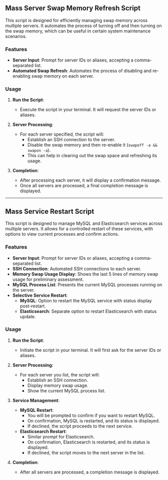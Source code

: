 

## Mass Server Swap Memory Refresh Script

This script is designed for efficiently managing swap memory across multiple servers. It automates the process of turning off and then turning on the swap memory, which can be useful in certain system maintenance scenarios.

### Features

- **Server Input**: Prompt for server IDs or aliases, accepting a comma-separated list.
- **Automated Swap Refresh**: Automates the process of disabling and re-enabling swap memory on each server.

### Usage

1. **Run the Script**:
   - Execute the script in your terminal. It will request the server IDs or aliases.

2. **Server Processing**:
   - For each server specified, the script will:
     - Establish an SSH connection to the server.
     - Disable the swap memory and then re-enable it (`swapoff -a && swapon -a`).
     - This can help in clearing out the swap space and refreshing its usage.
   
3. **Completion**:
   - After processing each server, it will display a confirmation message.
   - Once all servers are processed, a final completion message is displayed.


---


## Mass Service Restart Script

This script is designed to manage MySQL and Elasticsearch services across multiple servers. It allows for a controlled restart of these services, with options to view current processes and confirm actions.

### Features

- **Server Input**: Prompt for server IDs or aliases, accepting a comma-separated list.
- **SSH Connection**: Automated SSH connections to each server.
- **Memory Swap Usage Display**: Shows the last 5 lines of memory swap usage for preliminary assessment.
- **MySQL Process List**: Presents the current MySQL processes running on the server.
- **Selective Service Restart**:
  - **MySQL**: Option to restart the MySQL service with status display post-restart.
  - **Elasticsearch**: Separate option to restart Elasticsearch with status update.

### Usage

1. **Run the Script**:
   - Initiate the script in your terminal. It will first ask for the server IDs or aliases.

2. **Server Processing**:
   - For each server you list, the script will:
     - Establish an SSH connection.
     - Display memory swap usage.
     - Show the current MySQL process list.
   
3. **Service Management**:
   - **MySQL Restart**:
     - You will be prompted to confirm if you want to restart MySQL.
     - On confirmation, MySQL is restarted, and its status is displayed.
     - If declined, the script proceeds to the next service.
   - **Elasticsearch Restart**:
     - Similar prompt for Elasticsearch.
     - On confirmation, Elasticsearch is restarted, and its status is displayed.
     - If declined, the script moves to the next server in the list.

4. **Completion**:
   - After all servers are processed, a completion message is displayed.

